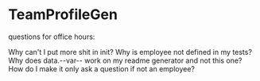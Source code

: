 # TeamProfileGen

questions for office hours:

Why can't I put more shit in init?
Why is employee not defined in my tests?
Why does data.--var-- work on my readme generator and not this one?
How do I make it only ask a question if not an employee?